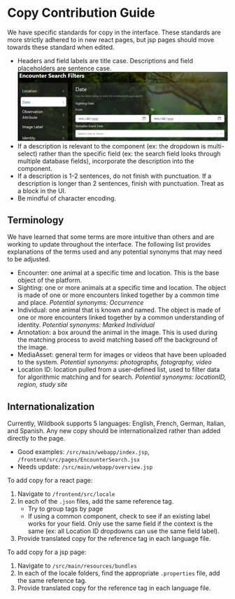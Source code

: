 # Copy Contribution Guide

We have specific standards for copy in the interface. These standards are more strictly adhered to in new react pages, but jsp pages should move towards these standard when edited.

- Headers and field labels are title case. Descriptions and field placeholders are sentence case. ![](../assets/images/copy-example.png)
- If a description is relevant to the component (ex: the dropdown is multi-select) rather than the specific field (ex: the search field looks through multiple database fields), incorporate the description into the component.
- If a description is 1-2 sentences, do not finish with punctuation. If a description is longer than 2 sentences, finish with punctuation. Treat as a block in the UI.
- Be mindful of character encoding.

## Terminology
We have learned that some terms are more intuitive than others and are working to update throughout the interface. The following list provides explanations of the terms used and any potential synonyms that may need to be adjusted.

- Encounter: one animal at a specific time and location. This is the base object of the platform.
- Sighting: one or more animals at a specific time and location. The object is made of one or more encounters linked together by a common time and place. _Potential synonyms: Occurrence_
- Individual: one animal that is known and named. The object is made of one or more encounters linked together by a common understanding of identity. _Potential synonyms: Marked Individual_
- Annotation: a box around the animal in the image. This is used during the matching process to avoid matching based off the background of the image.
- MediaAsset: general term for images or videos that have been uploaded to the system. _Potential synonyms: photographs, fotography, video_
- Location ID: location pulled from a user-defined list, used to filter data for algorithmic matching and for search. _Potential synonyms: locationID, region, study site_

## Internationalization
Currently, Wildbook supports 5 languages: English, French, German, Italian, and Spanish. Any new copy should be internationalized rather than added directly to the page.
- Good examples: `/src/main/webapp/index.jsp`, `/frontend/src/pages/EncounterSearch.jsx`
- Needs update: `/src/main/webapp/overview.jsp`

To add copy for a react page:
1. Navigate to `/frontend/src/locale`
2. In each of the `.json` files, add the same reference tag.
    - Try to group tags by page
    - If using a common component, check to see if an existing label works for your field. Only use the same field if the context is the same (ex: all Location ID dropdowns can use the same field label).
3. Provide translated copy for the reference tag in each language file.

To add copy for a jsp page:
1. Navigate to `/src/main/resources/bundles`
2. In each of the locale folders, find the appropriate `.properties` file, add the same reference tag.
3. Provide translated copy for the reference tag in each language file.